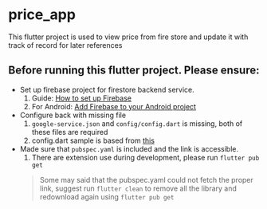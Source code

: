 # price_app
This flutter project is used to view price from fire store and update it with track of record for later references  

## Before running this flutter project. Please ensure:

- Set up firebase project for firestore backend service.
  1. Guide: [How to set up Firebase](https://firebase.google.com/docs/guides)
  2. For Android: [Add Firebase to your Android project](https://firebase.google.com/docs/android/setup)
- Configure back with missing file
  1. `google-service.json` and `config/config.dart` is missing, both of these files are required 
  2. config.dart sample is based from [this](https://github.com/firebase/flutterfire/blob/master/packages/cloud_firestore/cloud_firestore/example/lib/firebase_config.dart)
- Made sure that `pubspec.yaml` is included and the link is accessible. 
  1. There are extension use during development, please run `flutter pub get`
  >Some may said that the pubspec.yaml could not fetch the proper link, suggest run `flutter clean` to remove all the library and redownload again using `flutter pub get`
